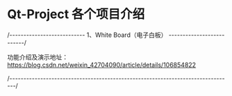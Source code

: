 # Qt-Project 各个项目介绍

/--------------------------- 1、White Board（电子白板） --------------------------/

功能介绍及演示地址：https://blog.csdn.net/weixin_42704090/article/details/106854822

/--------------------------------------------------------------------------------/
